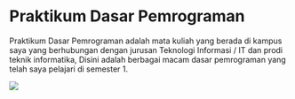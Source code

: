 # Praktikum Dasar Pemrograman

Praktikum Dasar Pemrograman adalah mata kuliah yang berada di kampus saya yang berhubungan dengan jurusan Teknologi Informasi / IT dan prodi teknik informatika,
Disini adalah berbagai macam dasar pemrograman yang telah saya pelajari di semester 1.

![](https://www.bing.com/images/search?view=detailV2&ccid=jyqxO1Io&id=C641DEE24AFF500A7F03F707A7AF0B95BA80B5ED&thid=OIP.jyqxO1Iofts8ZW3XaqJAJQHaFe&mediaurl=https%3a%2f%2fc.tenor.com%2fVDeODFt482oAAAAC%2ffinished-spongebob-squarepantes.gif&exph=368&expw=498&q=go+to+work+list+gif+spongebob&simid=608054609755592482&FORM=IRPRST&ck=25E78F45494C180DD034A6ACA4C4F317&selectedIndex=92&itb=0)
